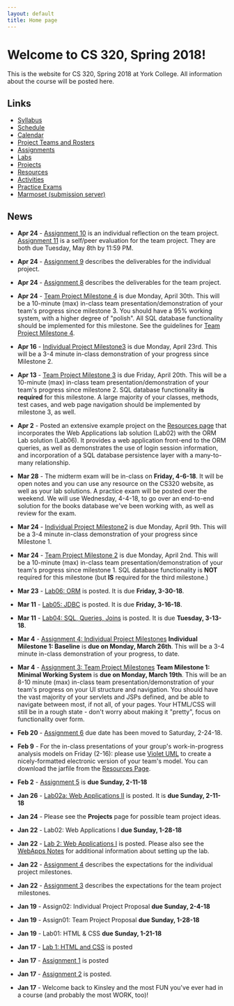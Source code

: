 ```yaml
---
layout: default
title: Home page
---
```


# Welcome to CS 320, Spring 2018!

This is the website for CS 320, Spring 2018 at York College.
All information about the course will be posted here.

## Links

* [Syllabus](syllabus.html)
* [Schedule](schedule.html)
* [Calendar](CS320-Spring2018Calendar.pdf)
* [Project Teams and Rosters](teams-and-rosters/index.html)
* [Assignments](assign/index.html)
* [Labs](labs/index.html)
* [Projects](projects/index.html)
* [Resources](resources/index.html)
* [Activities](activities.html)
* [Practice Exams](practice/index.html)
* [Marmoset (submission server)](https://cs.ycp.edu/marmoset)

## News

<!--

-->

* **Apr 24** - [Assignment 10](assign/assign10.html) is an individual reflection on the team project.  [Assignment 11](assign/assign11.html) is a self/peer evaluation for the team project.  They are both due Tuesday, May 8th by 11:59 PM.

* **Apr 24** - [Assignment 9](assign/assign09.html) describes the deliverables for the individual project.

* **Apr 24** - [Assignment 8](assign/assign08.html) describes the deliverables for the team project.

* **Apr 24** - [Team Project Milestone 4](assign/assign03.html) is due Monday, April 30th.  This will be a 10-minute (max) in-class team presentation/demonstration of your team's progress since milestone 3.  You should have a 95% working system, with a higher degree of "polish".  All SQL database functionality should be implemented for this milestone.  See the guidelines for [Team Project Milestone 4](assign/assign03.html).

* **Apr 16** - [Individual Project Milestone3](assign/assign04.html) is due Monday, April 23rd.  This will be a 3-4 minute in-class demonstration of your progress since Milestone 2.

* **Apr 13** - [Team Project Milestone 3](assign/assign03.html) is due Friday, April 20th.  This will be a 10-minute (max) in-class team presentation/demonstration of your team's progress since milestone 2.  SQL database functionality **is required** for this milestone.  A large majority of your classes, methods, test cases, and web page navigation should be implemented by milestone 3, as well.

* **Apr 2** - Posted an extensive example project on the [Resources page](./resources) that incorporates the Web Applications lab solution (Lab02) with the ORM Lab solution (Lab06).  It provides a web application front-end to the ORM queries, as well as demonstrates the use of login session information, and incorporation of a SQL database persistence layer with a many-to-many relationship.

* **Mar 28** - The midterm exam will be in-class on **Friday, 4-6-18**.  It will be open notes and you can use any resource on the CS320 website, as well as your lab solutions.  A practice exam will be posted over the weekend.  We will use Wednesday, 4-4-18, to go over an end-to-end solution for the books database we've been working with, as well as review for the exam.

* **Mar 24** - [Individual Project Milestone2](assign/assign04.html) is due Monday, April 9th.  This will be a 3-4 minute in-class demonstration of your progress since Milestone 1.

* **Mar 24** - [Team Project Milestone 2](assign/assign03.html) is due Monday, April 2nd.  This will be a 10-minute (max) in-class team presentation/demonstration of your team's progress since milestone 1.  SQL database functionality is **NOT** required for this milestone (but **IS** required for the third milestone.)

* **Mar 23** - [Lab06: ORM](labs/lab06.html) is posted.  It is due **Friday, 3-30-18**.

* **Mar 11** - [Lab05: JDBC](labs/lab05.html) is posted.  It is due **Friday, 3-16-18**.

* **Mar 11** - [Lab04: SQL, Queries, Joins](labs/lab04.html) is posted.  It is due **Tuesday, 3-13-18**.

* **Mar 4** - [Assignment 4: Individual Project Milestones](assign/assign04.html) **Individual Milestone 1: Baseline** is **due on Monday, March 26th**.  This will be a 3-4 minute in-class demonstration of your progress, to date.

* **Mar 4** - [Assignment 3: Team Project Milestones](assign/assign03.html) **Team Milestone 1: Minimal Working System** is **due on Monday, March 19th**.    This will be an 8-10 minute (max) in-class team presentation/demonstration of your team's progress on your UI structure and navigation.  You should have the vast majority of your servlets and JSPs defined, and be able to navigate between most, if not all, of your pages.  Your HTML/CSS will still be in a rough state - don't worry about making it "pretty", focus on functionality over form.

* **Feb 20** - [Assignment 6](assign/assign06.html) due date has been moved to Saturday, 2-24-18.

* **Feb 9** - For the in-class presentations of your group's work-in-progress analysis models on Friday (2-16): please use [Violet UML](http://alexdp.free.fr/violetumleditor/page.php) to create a nicely-formatted electronic version of your team's model.  You can download the jarfile from the [Resources Page](resources/index.html).

* **Feb 2** - [Assignment 5](assign/assign05.html) is **due Sunday, 2-11-18**

* **Jan 26** - [Lab02a: Web Applications II](labs/lab02a.html) is posted.  It is **due Sunday, 2-11-18**

* **Jan 24** - Please see the **Projects** page for possible team project ideas.

* **Jan 22** - Lab02: Web Applications I **due Sunday, 1-28-18**

* **Jan 22** - [Lab 2: Web Applications I](labs/lab02.html) is posted.  Please also see the [WebApps Notes](labs/lab02_notes.html) for additional information about setting up the lab.

* **Jan 22** - [Assignment 4](assign/assign04.html) describes the expectations for the individual project milestones.

* **Jan 22** - [Assignment 3](assign/assign03.html) describes the expectations for the team project milestones.

* **Jan 19** - Assign02: Individual Project Proposal **due Sunday, 2-4-18**
* **Jan 19** - Assign01: Team Project Proposal **due Sunday, 1-28-18**
* **Jan 19** - Lab01: HTML & CSS **due Sunday, 1-21-18**

* **Jan 17** - [Lab 1: HTML and CSS](labs/lab01.html) is posted
* **Jan 17** - [Assignment 1](assign/assign01.html) is posted
* **Jan 17** - [Assignment 2](assign/assign02.html) is posted.
* **Jan 17** - Welcome back to Kinsley and the most FUN you've ever had in a course (and probably the most WORK, too)!